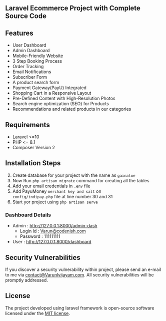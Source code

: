 
## Laravel Ecommerce Project with Complete Source Code


## Features
- User Dashboard
- Admin Dashboard
- Mobile-Friendly Website
- 3 Step Booking Process
- Order Tracking
- Email Notifications
- Subscriber Form
- A product search form
- Payment Gateway(PayU) Integrated
- Shopping Cart in a Responsive Layout
- Pre-Defined Content with High-Resolution Photos
- Search engine optimization (SEO) for Products
- Recommendations and related products in our categories

## Requirements 
-   Laravel <=10
-   PHP <= 8.1
-   Composer Version 2 
## Installation Steps 

2. Create database for  your project with the name as <code>gainaloe</code>
3. Now Run <code>php artisan migrate</code> command for creating all the tables 
4. Add your email credentials in <code>.env</code> file
5. Add PayuMoney <code>merchant key and salt</code> on <code> config/indipay.php</code> file at line number 30 and 31
6. Start yor project using <code>php artisan serve</code>


### Dashboard Details
- Admin : http://127.0.0.1:8000/admin-dash
    -   Login Id : Varun@codenish.com
    -   Password : 111111111
- User  : http://127.0.0.1:8000/dashboard 
 

## Security Vulnerabilities

If you discover a security vulnerability within project, please send an e-mail to me via [contact@Varunlvijayam.com](mailto:contact@Varunlvijayam.com). All security vulnerabilities will be promptly addressed.

## License

The project developed using laravel framework is open-source software licensed under the [MIT license](https://opensource.org/licenses/MIT).
